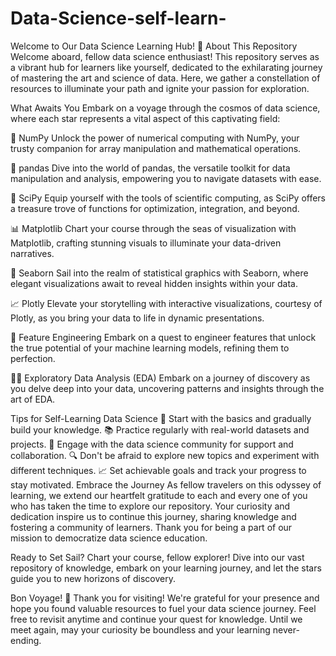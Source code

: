 # Data-Science-self-learn-



Welcome to Our Data Science Learning Hub! 🚀
About This Repository
Welcome aboard, fellow data science enthusiast! This repository serves as a vibrant hub for learners like yourself, dedicated to the exhilarating journey of mastering the art and science of data. Here, we gather a constellation of resources to illuminate your path and ignite your passion for exploration.

What Awaits You
Embark on a voyage through the cosmos of data science, where each star represents a vital aspect of this captivating field:

🧮 NumPy
Unlock the power of numerical computing with NumPy, your trusty companion for array manipulation and mathematical operations.

🐼 pandas
Dive into the world of pandas, the versatile toolkit for data manipulation and analysis, empowering you to navigate datasets with ease.

🧪 SciPy
Equip yourself with the tools of scientific computing, as SciPy offers a treasure trove of functions for optimization, integration, and beyond.

📊 Matplotlib
Chart your course through the seas of visualization with Matplotlib, crafting stunning visuals to illuminate your data-driven narratives.

🌊 Seaborn
Sail into the realm of statistical graphics with Seaborn, where elegant visualizations await to reveal hidden insights within your data.

📈 Plotly
Elevate your storytelling with interactive visualizations, courtesy of Plotly, as you bring your data to life in dynamic presentations.

🔬 Feature Engineering
Embark on a quest to engineer features that unlock the true potential of your machine learning models, refining them to perfection.

🕵️‍♀️ Exploratory Data Analysis (EDA)
Embark on a journey of discovery as you delve deep into your data, uncovering patterns and insights through the art of EDA.

Tips for Self-Learning Data Science
🚀 Start with the basics and gradually build your knowledge.
📚 Practice regularly with real-world datasets and projects.
🤝 Engage with the data science community for support and collaboration.
🔍 Don't be afraid to explore new topics and experiment with different techniques.
📈 Set achievable goals and track your progress to stay motivated.
Embrace the Journey
As fellow travelers on this odyssey of learning, we extend our heartfelt gratitude to each and every one of you who has taken the time to explore our repository. Your curiosity and dedication inspire us to continue this journey, sharing knowledge and fostering a community of learners. Thank you for being a part of our mission to democratize data science education.

Ready to Set Sail?
Chart your course, fellow explorer! Dive into our vast repository of knowledge, embark on your learning journey, and let the stars guide you to new horizons of discovery.

Bon Voyage!
🙏 Thank you for visiting!
We're grateful for your presence and hope you found valuable resources to fuel your data science journey. Feel free to revisit anytime and continue your quest for knowledge. Until we meet again, may your curiosity be boundless and your learning never-ending.
